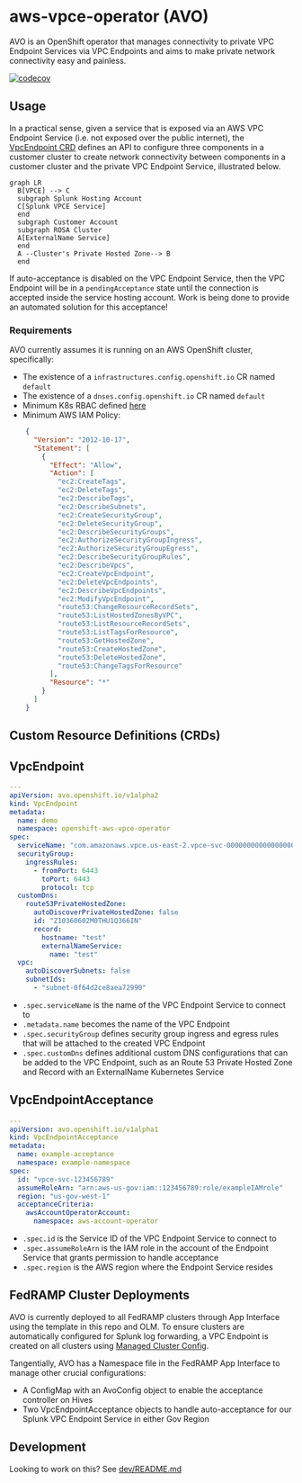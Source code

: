 # aws-vpce-operator (AVO)

AVO is an OpenShift operator that manages connectivity to private VPC Endpoint Services via VPC Endpoints and aims to make private network connectivity easy and painless.

[![codecov](https://codecov.io/gh/openshift/aws-vpce-operator/branch/main/graph/badge.svg)](https://codecov.io/gh/openshift/aws-vpce-operator)

## Usage

In a practical sense, given a service that is exposed via an AWS VPC Endpoint Service (i.e. not exposed over the public internet), the [VpcEndpoint CRD](./deploy/crds/avo.openshift.io_vpcendpoints.yaml) defines an API to configure three components in a customer cluster to create network connectivity between components in a customer cluster and the private VPC Endpoint Service, illustrated below.

```mermaid
graph LR
  B[VPCE] --> C
  subgraph Splunk Hosting Account
  C[Splunk VPCE Service]
  end
  subgraph Customer Account
  subgraph ROSA Cluster
  A[ExternalName Service] 
  end
  A --Cluster's Private Hosted Zone--> B
  end
```

If auto-acceptance is disabled on the VPC Endpoint Service, then the VPC Endpoint will be in a `pendingAcceptance` state until the connection is accepted inside the service hosting account. Work is being done to provide an automated solution for this acceptance!

### Requirements

AVO currently assumes it is running on an AWS OpenShift cluster, specifically:

* The existence of a `infrastructures.config.openshift.io` CR named `default`
* The existence of a `dnses.config.openshift.io` CR named `default`
* Minimum K8s RBAC defined [here](./deploy/15_clusterrole.yaml)
* Minimum AWS IAM Policy:

```json
    {
      "Version": "2012-10-17",
      "Statement": [
        {
          "Effect": "Allow",
          "Action": [
            "ec2:CreateTags",
            "ec2:DeleteTags",
            "ec2:DescribeTags",
            "ec2:DescribeSubnets",
            "ec2:CreateSecurityGroup",
            "ec2:DeleteSecurityGroup",
            "ec2:DescribeSecurityGroups",
            "ec2:AuthorizeSecurityGroupIngress",
            "ec2:AuthorizeSecurityGroupEgress",
            "ec2:DescribeSecurityGroupRules",
            "ec2:DescribeVpcs",
            "ec2:CreateVpcEndpoint",
            "ec2:DeleteVpcEndpoints",
            "ec2:DescribeVpcEndpoints",
            "ec2:ModifyVpcEndpoint",
            "route53:ChangeResourceRecordSets",
            "route53:ListHostedZonesByVPC",
            "route53:ListResourceRecordSets",
            "route53:ListTagsForResource",
            "route53:GetHostedZone",
            "route53:CreateHostedZone",
            "route53:DeleteHostedZone",
            "route53:ChangeTagsForResource"
          ],
          "Resource": "*"
        }
      ]
    }
```

## Custom Resource Definitions (CRDs)

## VpcEndpoint

```yaml
---
apiVersion: avo.openshift.io/v1alpha2
kind: VpcEndpoint
metadata:
  name: demo
  namespace: openshift-aws-vpce-operator
spec:
  serviceName: "com.amazonaws.vpce.us-east-2.vpce-svc-00000000000000000"
  securityGroup:
    ingressRules:
      - fromPort: 6443
        toPort: 6443
        protocol: tcp
  customDns:
    route53PrivateHostedZone:
      autoDiscoverPrivateHostedZone: false
      id: "Z10360602M0THU1Q366IN"
      record:
        hostname: "test"
        externalNameService:
          name: "test"
  vpc:
    autoDiscoverSubnets: false
    subnetIds:
      - "subnet-0f64d2ce8aea72990"
```

* `.spec.serviceName` is the name of the VPC Endpoint Service to connect to
* `.metadata.name` becomes the name of the VPC Endpoint
* `.spec.securityGroup` defines security group ingress and egress rules that will be attached to the created VPC Endpoint
* `.spec.customDns` defines additional custom DNS configurations that can be added to the VPC Endpoint, such as an Route 53 Private Hosted Zone and Record with an ExternalName Kubernetes Service

## VpcEndpointAcceptance

```yaml
---
apiVersion: avo.openshift.io/v1alpha1
kind: VpcEndpointAcceptance
metadata:
  name: example-acceptance
  namespace: example-namespace
spec:
  id: "vpce-svc-123456789"
  assumeRoleArn: "arn:aws-us-gov:iam::123456789:role/exampleIAMrole"
  region: "us-gov-west-1"
  acceptanceCriteria:
    awsAccountOperatorAccount:
      namespace: aws-account-operator
```

* `.spec.id` is the Service ID of the VPC Endpoint Service to connect to
* `.spec.assumeRoleArn` is the IAM role in the account of the Endpoint Service that grants permission to handle acceptance
* `.spec.region` is the AWS region where the Endpoint Service resides

## FedRAMP Cluster Deployments

AVO is currently deployed to all FedRAMP clusters through App Interface using the template in this repo and OLM. To ensure clusters are automatically configured for Splunk log forwarding, a VPC Endpoint is created on all clusters using [Managed Cluster Config](https://github.com/openshift/managed-cluster-config/tree/master/deploy/osd-avo-resources/fedramp-vpc-endpoints).

Tangentially, AVO has a Namespace file in the FedRAMP App Interface to manage other crucial configurations:

* A ConfigMap with an AvoConfig object to enable the acceptance controller on Hives
* Two VpcEndpointAcceptance objects to handle auto-acceptance for our Splunk VPC Endpoint Service in either Gov Region

## Development

Looking to work on this? See [dev/README.md](./dev/README.md)
